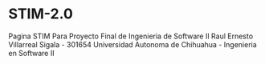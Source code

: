 # STIM-2.0

Pagina STIM Para Proyecto Final de Ingenieria de Software II
Raul Ernesto Villarreal Sigala - 301654
Universidad Autonoma de Chihuahua - Ingenieria en Software II
